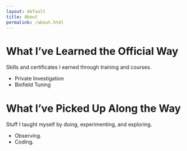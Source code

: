 ```yaml
---
layout: default
title: About
permalink: /about.html
---
```


# What I’ve Learned the Official Way

Skills and certificates I earned through training and courses.

- Private Investigation
- Biofield Tuning

# What I’ve Picked Up Along the Way

Stuff I taught myself by doing, experimenting, and exploring.

- Observing.
- Coding.
